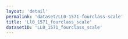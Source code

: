 ```yaml
---
layout: 'detail'
permalink: 'dataset/LL0-1571-fourclass-scale'
title: 'Ll0_1571_fourclass_scale'
datasetID: 'LL0_1571_fourclass_scale'
---
```

